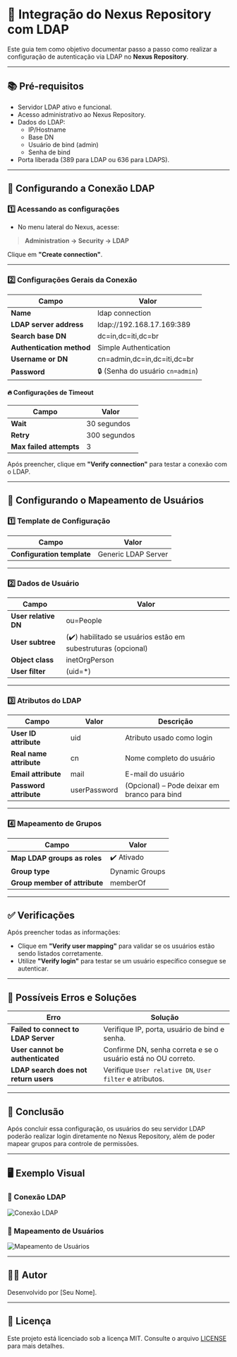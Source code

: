 # 🎯 Integração do Nexus Repository com LDAP

Este guia tem como objetivo documentar passo a passo como realizar a configuração de autenticação via LDAP no **Nexus Repository**.

---

## 📚 Pré-requisitos

- Servidor LDAP ativo e funcional.
- Acesso administrativo ao Nexus Repository.
- Dados do LDAP:
  - IP/Hostname
  - Base DN
  - Usuário de bind (admin)
  - Senha de bind
- Porta liberada (389 para LDAP ou 636 para LDAPS).

---

## 🔧 Configurando a Conexão LDAP

### 1️⃣ Acessando as configurações

- No menu lateral do Nexus, acesse:
  
> **Administration → Security → LDAP**

Clique em **"Create connection"**.

---

### 2️⃣ Configurações Gerais da Conexão

| Campo                     | Valor                                      |
|---------------------------|---------------------------------------------|
| **Name**                  | ldap connection                             |
| **LDAP server address**   | ldap://192.168.17.169:389                   |
| **Search base DN**        | dc=in,dc=iti,dc=br                          |
| **Authentication method** | Simple Authentication                       |
| **Username or DN**        | cn=admin,dc=in,dc=iti,dc=br                 |
| **Password**              | 🔒 (Senha do usuário `cn=admin`)            |

#### 🔥 Configurações de Timeout

| Campo    | Valor         |
|----------|----------------|
| **Wait** | 30 segundos    |
| **Retry**| 300 segundos   |
| **Max failed attempts** | 3 |

Após preencher, clique em **"Verify connection"** para testar a conexão com o LDAP.

---

## 👥 Configurando o Mapeamento de Usuários

### 1️⃣ Template de Configuração

| Campo                        | Valor           |
|------------------------------|-----------------|
| **Configuration template**    | Generic LDAP Server |

---

### 2️⃣ Dados de Usuário

| Campo                                   | Valor                                     |
|-----------------------------------------|--------------------------------------------|
| **User relative DN**                    | ou=People                                  |
| **User subtree**                        | (✔️) habilitado se usuários estão em subestruturas (opcional) |
| **Object class**                        | inetOrgPerson                              |
| **User filter**                         | (uid=*)                                    |

---

### 3️⃣ Atributos do LDAP

| Campo                    | Valor         | Descrição                                        |
|--------------------------|---------------|--------------------------------------------------|
| **User ID attribute**    | uid           | Atributo usado como login                        |
| **Real name attribute**  | cn            | Nome completo do usuário                         |
| **Email attribute**      | mail          | E-mail do usuário                                |
| **Password attribute**   | userPassword  | (Opcional) – Pode deixar em branco para bind     |

---

### 4️⃣ Mapeamento de Grupos

| Campo                           | Valor             |
|---------------------------------|-------------------|
| **Map LDAP groups as roles**    | ✔️ Ativado        |
| **Group type**                  | Dynamic Groups    |
| **Group member of attribute**   | memberOf          |

---

## ✅ Verificações

Após preencher todas as informações:

- Clique em **"Verify user mapping"** para validar se os usuários estão sendo listados corretamente.
- Utilize **"Verify login"** para testar se um usuário específico consegue se autenticar.

---

## 🐞 Possíveis Erros e Soluções

| Erro                                          | Solução                                                    |
|------------------------------------------------|------------------------------------------------------------|
| **Failed to connect to LDAP Server**          | Verifique IP, porta, usuário de bind e senha.              |
| **User cannot be authenticated**              | Confirme DN, senha correta e se o usuário está no OU correto. |
| **LDAP search does not return users**         | Verifique `User relative DN`, `User filter` e atributos.   |

---

## 🏁 Conclusão

Após concluir essa configuração, os usuários do seu servidor LDAP poderão realizar login diretamente no Nexus Repository, além de poder mapear grupos para controle de permissões.

---

## 🖥️ Exemplo Visual

### 🔗 Conexão LDAP

![Conexão LDAP](./5115b49b-7c2a-45d6-86d7-a9637c1b6bea.png)

### 👥 Mapeamento de Usuários

![Mapeamento de Usuários](./c5ae181a-51b3-4b5c-ab49-47e70889b4c5.png)

---

## 👩‍💻 Autor

Desenvolvido por [Seu Nome].

---

## 📝 Licença

Este projeto está licenciado sob a licença MIT. Consulte o arquivo [LICENSE](./LICENSE) para mais detalhes.
